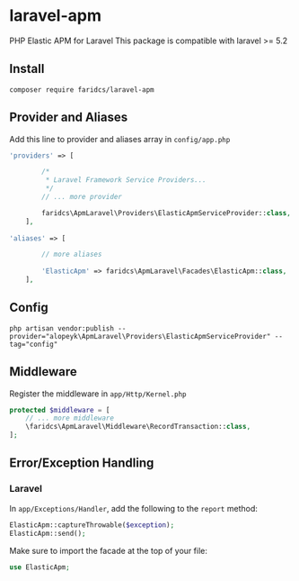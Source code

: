 # laravel-apm
PHP Elastic APM for Laravel
This package is compatible with laravel >= 5.2

## Install
```
composer require faridcs/laravel-apm
```

## Provider and Aliases
Add this line to provider and aliases array in `config/app.php`
```php
'providers' => [

        /*
         * Laravel Framework Service Providers...
         */
        // ... more provider

        faridcs\ApmLaravel\Providers\ElasticApmServiceProvider::class,
    ],
    
'aliases' => [

        // more aliases
        
        'ElasticApm' => faridcs\ApmLaravel\Facades\ElasticApm::class,
    ],
```

## Config

```
php artisan vendor:publish --provider="alopeyk\ApmLaravel\Providers\ElasticApmServiceProvider" --tag="config"
```

## Middleware

Register the middleware in `app/Http/Kernel.php`
```php
protected $middleware = [
    // ... more middleware
    \faridcs\ApmLaravel\Middleware\RecordTransaction::class,
];
```

## Error/Exception Handling

### Laravel

In `app/Exceptions/Handler`, add the following to the `report` method:

```php
ElasticApm::captureThrowable($exception);
ElasticApm::send();
```

Make sure to import the facade at the top of your file:

```php
use ElasticApm;
```